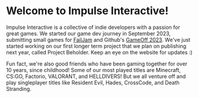 # Welcome to Impulse Interactive!

Impulse Interactive is a collective of indie developers with a passion for great games. We started our game dev journey in September 2023, submitting small games for [FailJam](https://itch.io/jam/failjam) and Github's [GameOff 2023](https://itch.io/jam/game-off-2023). We've just started working on our first longer term project that we plan on publishing next year, called Project Beholder. Keep an eye on the website for updates :)

Fun fact, we're also good friends who have been gaming together for over 10 years, since childhood! Some of our most played titles are Minecraft, CS:GO, Factorio, VALORANT, and HELLDIVERS! But we all venture off and play singleplayer titles like Resident Evil, Hades, CrossCode, and Death Stranding. 